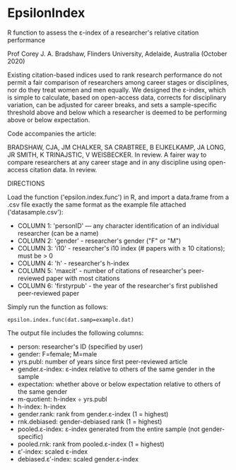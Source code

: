 # EpsilonIndex
R function to assess the ε-index of a researcher's relative citation performance

Prof Corey J. A. Bradshaw, Flinders University, Adelaide, Australia (October 2020)


Existing citation-based indices used to rank research performance do not permit a fair comparison of researchers among career stages or disciplines, nor do they treat women and men equally. We designed the ε-index, which is simple to calculate, based on open-access data, corrects for disciplinary variation, can be adjusted for career breaks, and sets a sample-specific threshold above and below which a researcher is deemed to be performing above or below expectation.

Code accompanies the article:

BRADSHAW, CJA, JM CHALKER, SA CRABTREE, B EIJKELKAMP, JA LONG, JR SMITH, K TRINAJSTIC, V WEISBECKER. In review. A fairer way to compare researchers at any career stage and in any discipline using open-access citation data. In review.

DIRECTIONS

Load the function ('epsilon.index.func') in R, and import a data.frame from a .csv file exactly the same format as the example file attached ('datasample.csv'):

- COLUMN 1: 'personID' — any character identification of an individual researcher (can be a name)
- COLUMN 2: 'gender' - researcher's gender ("F" or "M")
- COLUMN 3: 'i10' - researcher's i10 index (# papers with ≥ 10 citations); must be > 0
- COLUMN 4: 'h' - researcher's h-index
- COLUMN 5: 'maxcit' - number of citations of researcher's peer-reviewed paper with most citations
- COLUMN 6: 'firstyrpub' - the year of the researcher's first published peer-reviewed paper

Simply run the function as follows:

    epsilon.index.func(dat.samp=example.dat)

The output file includes the following columns:

- person: researcher's ID (specified by user)
- gender: F=female; M=male
- yrs.publ: number of years since first peer-reviewed article
- gender.ε-index: ε-index relative to others of the same gender in the sample
- expectation: whether above or below expectation relative to others of the same gender
- m-quotient: h-index ÷ yrs.publ
- h-index: h-index
- gender.rank: rank from gender.ε-index (1 = highest)
- rnk.debiased: gender-debiased rank (1 = highest)
- pooled.ε-index: ε-index generated from the entire sample (not gender-specific)
- pooled.rnk: rank from pooled.ε-index (1 = highest)
- ε′-index: scaled ε-index
- debiased.ε′-index: scaled gender.ε-index
